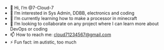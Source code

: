 - 👋 Hi, I’m @7-Cloud-7
- 👀 I’m interested in Sys Admin, DDBB, electronics and coding
- 🌱 I’m currently learning how to make a processor in minecraft
- 💞️ I’m looking to collaborate on any project where I can learn more about DevOps or coding
- 📫 How to reach me: cloud71234567@gmail.com
- ⚡ Fun fact: im autistic, too much

<!---
7-Cloud-7/7-Cloud-7 is a ✨ special ✨ repository because its `README.md` (this file) appears on your GitHub profile.
You can click the Preview link to take a look at your changes.
--->
